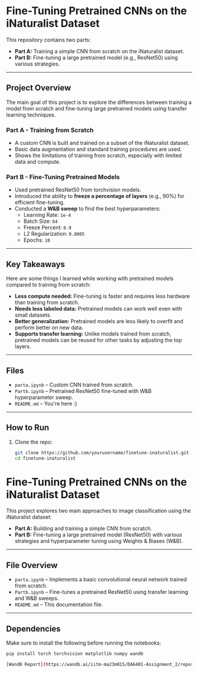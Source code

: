 # Fine-Tuning Pretrained CNNs on the iNaturalist Dataset

This repository contains two parts:

- **Part A:** Training a simple CNN from scratch on the iNaturalist dataset.
- **Part B:** Fine-tuning a large pretrained model (e.g., ResNet50) using various strategies.

---

##  Project Overview

The main goal of this project is to explore the differences between training a model from scratch and fine-tuning large pretrained models using transfer learning techniques.

###  Part A - Training from Scratch
- A custom CNN is built and trained on a subset of the iNaturalist dataset.
- Basic data augmentation and standard training procedures are used.
- Shows the limitations of training from scratch, especially with limited data and compute.

###  Part B - Fine-Tuning Pretrained Models
- Used pretrained ResNet50 from torchvision models.
- Introduced the ability to **freeze a percentage of layers** (e.g., 90%) for efficient fine-tuning.
- Conducted a **W&B sweep** to find the best hyperparameters:
  - Learning Rate: `1e-4`
  - Batch Size: `64`
  - Freeze Percent: `0.9`
  - L2 Regularization: `0.0005`
  - Epochs: `10`

---

##  Key Takeaways

Here are some things I learned while working with pretrained models compared to training from scratch:

- **Less compute needed:** Fine-tuning is faster and requires less hardware than training from scratch.
- **Needs less labeled data:** Pretrained models can work well even with small datasets.
- **Better generalization:** Pretrained models are less likely to overfit and perform better on new data.
- **Supports transfer learning:** Unlike models trained from scratch, pretrained models can be reused for other tasks by adjusting the top layers.

---

##  Files

- `parta.ipynb` – Custom CNN trained from scratch.
- `Partb.ipynb` – Pretrained ResNet50 fine-tuned with W&B hyperparameter sweep.
- `README.md` – You're here :)

---

##  How to Run

1. Clone the repo:
   ```bash
   git clone https://github.com/yourusername/finetune-inaturalist.git
   cd finetune-inaturalist

#  Fine-Tuning Pretrained CNNs on the iNaturalist Dataset

This project explores two main approaches to image classification using the iNaturalist dataset:
- **Part A:** Building and training a simple CNN from scratch.
- **Part B:** Fine-tuning a large pretrained model (ResNet50) with various strategies and hyperparameter tuning using Weights & Biases (W&B).

---

##  File Overview

- `parta.ipynb` – Implements a basic convolutional neural network trained from scratch.
- `Partb.ipynb` – Fine-tunes a pretrained ResNet50 using transfer learning and W&B sweeps.
- `README.md` – This documentation file.

---

##  Dependencies

Make sure to install the following before running the notebooks:

```bash
pip install torch torchvision matplotlib numpy wandb

[WandB Report](https://wandb.ai/iitm-ma23m015/DA6401-Assignment_2/reports/MA23M015-DA6401-Assignment-2--VmlldzoxMjA4NTIyMw)

